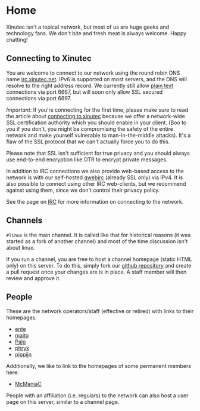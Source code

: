 Home
====

Xinutec isn't a topical network, but most of us are huge geeks and technology
fans. We don't bite and fresh meat is always welcome. Happy chatting!

Connecting to Xinutec
---------------------

You are welcome to connect to our network using the round robin DNS name
[irc.xinutec.net](ircs://irc.xinutec.net/linux). IPv6 is supported on most
servers, and the DNS will resolve to the right address record. We currently
still allow [plain text](irc://irc.xinutec.net/linux) connections via port
6667, but will soon only allow SSL secured connections via port 6697.

*Important*: If you're connecting for the first time, please make sure to read
the article about [connecting to xinutec](irc/connect) because we offer a
network-wide SSL certification authority which you should enable in your
client. (Boo to you if you don't, you might be compromising the safety of the
entire network and make yourself vulnerable to man-in-the-middle attacks). It's
a flaw of the SSL protocol that we can't actually force you to do this.

Please note that SSL isn't sufficient for true privacy and you should always
use end-to-end encryption like OTR to encrypt private messages.

In addition to IRC connections we also provide web-based access to the network
is with our self-hosted [qwebirc](https://qwebirc.xinutec.net/) (already SSL
only) via IPv4. It is also possible to connect using other IRC web-clients, but
we recommend against using them, since we don't control their privacy policy.

See the page on [IRC](irc) for more information on connecting to the network.

Channels
--------
  
`#linux` is the main channel. It is called like that for historical reasons (it
was started as a fork of another channel) and most of the time discussion isn't
about linux.

If you run a channel, you are free to host a channel homepage (static HTML
only) on this server. To do this, simply fork our 
[github repository](https://github.com/xinutec/xinutec.github.io/)
and create a pull request once your changes are is in place. A staff member
will then review and approve it.

People
------

These are the network operators/staff (effective or retired) with links to
their homepages:

- [ente](http://barfooze.de/)
- [maito](http://maito.name/)
- [Palo](http://des-grauens.de/)
- [phryk](http://phryk.net/)
- [pippijn](http://xinutec.org/~pippijn)

Additionally, we like to link to the homepages of some permanent members here:

- [McManiaC](https://nils.cc/)

People with an affiliation (i.e. regulars) to the network can also host a user
page on this server, similar to a channel page.
